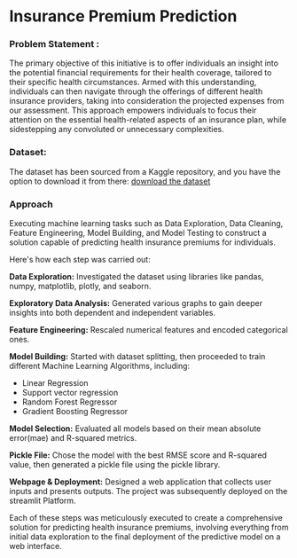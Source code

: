 # Insurance Premium Prediction
### Problem Statement :
The primary objective of this initiative is to offer individuals an insight into the potential financial requirements for their health coverage, tailored to their specific health circumstances. Armed with this understanding, individuals can then navigate through the offerings of different health insurance providers, taking into consideration the projected expenses from our assessment. This approach empowers individuals to focus their attention on the essential health-related aspects of an insurance plan, while sidestepping any convoluted or unnecessary complexities.

### Dataset:
The dataset has been sourced from a Kaggle repository, and you have the option to download it from there: [download the dataset](https://www.kaggle.com/datasets/noordeen/insurance-premium-prediction)

### Approach
Executing machine learning tasks such as Data Exploration, Data Cleaning, Feature Engineering, Model Building, and Model Testing to construct a solution capable of predicting health insurance premiums for individuals.

Here's how each step was carried out:

**Data Exploration:** Investigated the dataset using libraries like pandas, numpy, matplotlib, plotly, and seaborn.

**Exploratory Data Analysis:** Generated various graphs to gain deeper insights into both dependent and independent variables.

**Feature Engineering:** Rescaled numerical features and encoded categorical ones.

**Model Building:** Started with dataset splitting, then proceeded to train different Machine Learning Algorithms, including:
- Linear Regression
- Support vector regression
- Random Forest Regressor
- Gradient Boosting Regressor

**Model Selection:** Evaluated all models based on their mean absolute error(mae) and R-squared metrics.

**Pickle File:** Chose the model with the best RMSE score and R-squared value, then generated a pickle file using the pickle library.

**Webpage & Deployment:** Designed a web application that collects user inputs and presents outputs. The project was subsequently deployed on the streamlit  Platform.

Each of these steps was meticulously executed to create a comprehensive solution for predicting health insurance premiums, involving everything from initial data exploration to the final deployment of the predictive model on a web interface.
